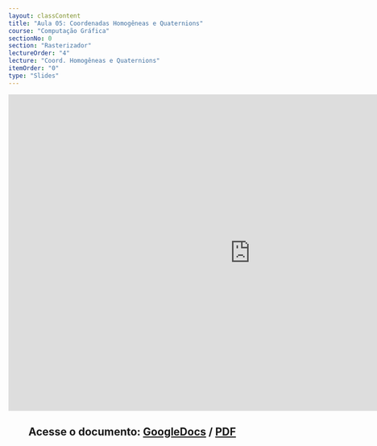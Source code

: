 ```yaml
---
layout: classContent
title: "Aula 05: Coordenadas Homogêneas e Quaternions"
course: "Computação Gráfica"
sectionNo: 0
section: "Rasterizador"
lectureOrder: "4"
lecture: "Coord. Homogêneas e Quaternions"
itemOrder: "0"
type: "Slides"
---
```


<iframe src="https://docs.google.com/presentation/d/e/2PACX-1vQiamkfOK1lR_nGw1tefMYnvteU0Cz-tNkomu5KXJeK7ESLFFYsS6fkQfF9vnNua7ahTbMxE47gWJZ4/embed?start=false&loop=false&delayms=3000" frameborder="0" width="960" height="629" allowfullscreen="true" mozallowfullscreen="true" webkitallowfullscreen="true"></iframe>

## &nbsp;&nbsp;&nbsp;&nbsp;&nbsp;&nbsp;&nbsp;&nbsp;Acesse o documento: [GoogleDocs](https://docs.google.com/presentation/d/1Sx55szSZrAW3wItcV8wEpBXXfpPQwzOcNuPXUsCctt0/preview?rm=minimal&usp=sharing) / [PDF](https://drive.google.com/file/d/1XUDUg4A7OiAm4ymMP_-BxUKrdmNnYvu3/view?usp=sharing)
